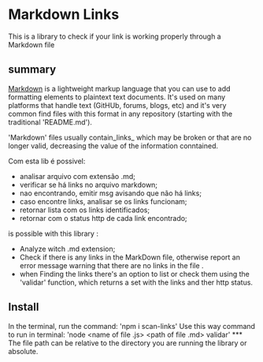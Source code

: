 # Markdown Links

This is a library to check if your link is working properly through a Markdown file
## summary 
[Markdown](https://pt.wikipedia.org/wiki/Markdown) is a lightweight markup language
that you can use to add formatting elements to plaintext text documents. It's used on 
many platforms that handle text (GitHUb, forums, blogs, etc) and it's very common 
find files with this format in any repository (starting with the traditional 'README.md').

'Markdown' files usually contain_links_ which may be broken or that are no longer 
valid, decreasing the value of the information conntained.

Com esta lib é possivel:
- analisar arquivo com extensão .md;
- verificar se há links no arquivo markdown;
- nao encontrando, emitir msg avisando que não há links;
- caso encontre links, analisar se os links funcionam;
- retornar lista com os links identificados;
- retornar com o status http de cada link encontrado;


is possible with this library :
- Analyze witch .md extension;
- Check if there is any links in the MarkDown file, otherwise report an error message warning
that there are no links in the file .
- when Finding the links there's  an option to list or check them
using the 'validar' function, which returns a set with the links and ther http status.

## Install
In the terminal, run the command:
'npm i scan-links'
Use this way command to run in terminal:
'node <name of  file .js> <path of file .md> validar'
*** The file path can be relative to the directory you are running the library or absolute.




